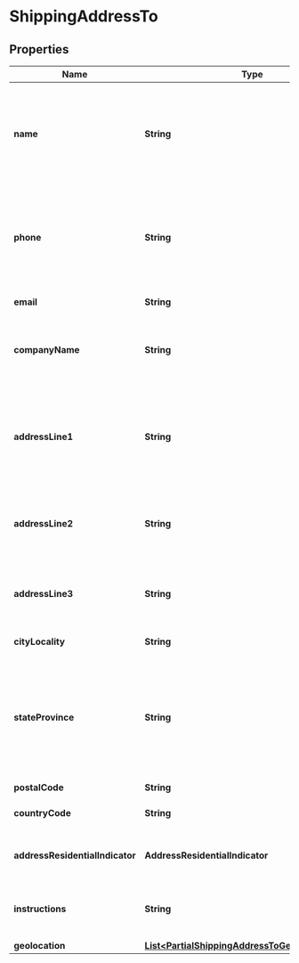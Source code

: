 

# ShippingAddressTo


## Properties

| Name | Type | Description | Notes |
|------------ | ------------- | ------------- | -------------|
|**name** | **String** | The name of a contact person at this address.  This field may be set instead of - or in addition to - the &#x60;company_name&#x60; field.  |  [optional] |
|**phone** | **String** | The phone number of a contact person at this address.  The format of this phone number varies depending on the country.  |  [optional] |
|**email** | **String** | Email for the address owner.  |  [optional] |
|**companyName** | **String** | If this is a business address, then the company name should be specified here.  |  [optional] |
|**addressLine1** | **String** | The first line of the street address.  For some addresses, this may be the only line.  Other addresses may require 2 or 3 lines.  |  [optional] |
|**addressLine2** | **String** | The second line of the street address.  For some addresses, this line may not be needed.  |  [optional] |
|**addressLine3** | **String** | The third line of the street address.  For some addresses, this line may not be needed.  |  [optional] |
|**cityLocality** | **String** | The name of the city or locality |  [optional] |
|**stateProvince** | **String** | The state or province.  For some countries (including the U.S.) only abbreviations are allowed.  Other countries allow the full name or abbreviation.  |  [optional] |
|**postalCode** | **String** | postal code |  [optional] |
|**countryCode** | **String** | A two-letter [ISO 3166-1 country code](https://en.wikipedia.org/wiki/ISO_3166-1)  |  [optional] |
|**addressResidentialIndicator** | **AddressResidentialIndicator** | Indicates whether this is a residential address. |  [optional] |
|**instructions** | **String** | Additional text about how to handle the shipment at this address.  |  [optional] |
|**geolocation** | [**List&lt;PartialShippingAddressToGeolocationInner&gt;**](PartialShippingAddressToGeolocationInner.md) |  |  [optional] |



